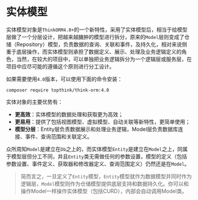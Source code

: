 # 实体模型

实体模型对象是`ThinkORM4.0+`的一个新特性，采用了实体模型后，相当于给模型层做了一个分层设计，把越来越臃肿的模型进行拆分，原来的`Model`层则变成了仓储（Repository）模型，负责数据的查询、关联和事件，及持久化，相对来说侧重于底层操作，而实体模型则承担了数据定义、展示、处理及业务逻辑定义的角色，当然，在较大的项目中，可以单独把业务逻辑拆分为一个逻辑层或服务层，在项目中应尽可能的遵循这个原则进行分工设计。

如果需要使用`4.0`版本，可以使用下面的命令安装：

```
composer require topthink/think-orm:4.0
```

实体对象的主要优势有：

- **更高效**：实体模型的数据处理和获取更为高效；
- **更易用**：提供了包括视图模型、虚拟模型、自动关联等新特性，更简单使用；
- **模型分层**：Entity层负责数据展示和处理业务逻辑，Model层负责数据库连接、事件、查询范围和关联定义。

众所周知`Model`是建立在`Db`之上的，而实体模型`Entity`是建立在`Model`之上，同属于模型层但分工不同，并且`Entity`类无需做任何的参数设置，模型的定义（包括参数设置、事件定义、获取器和修改器定义、查询范围定义）仍然还是在`Model`。

> 简而言之，一旦定义了`Entity`模型，`Entity`模型就作为数据模型并同时作为逻辑层，`Model`模型则作为仓储模型提供底层支持和数据持久化。你可以和操作Model一样操作实体模型（包括CURD），内部会自动调用Model类。